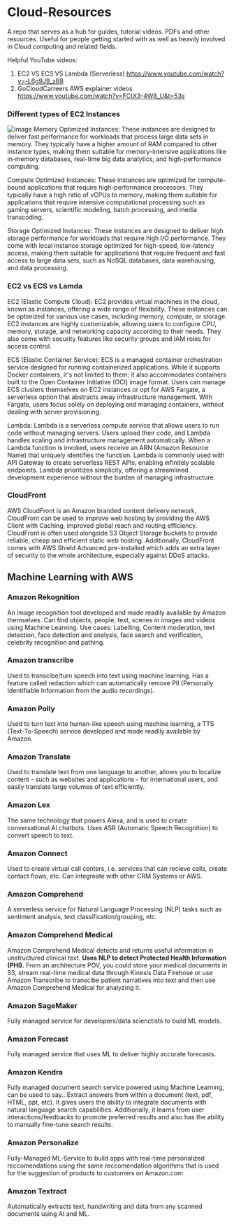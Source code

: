 # Cloud-Resources
A repo that serves as a hub for guides, tutorial videos. PDFs and other resources. Useful for people getting started with as well as heavily involved in Cloud computing and related fields.

Helpful YouTube videos:

1) EC2 VS ECS VS Lambda (Serverless)
   https://www.youtube.com/watch?v=-L6g9J9_zB8
2) GoCloudCarreers AWS explainer videos
   https://www.youtube.com/watch?v=FCtX3-4W8_U&t=53s

### Different types of EC2 Instances
![image](https://github.com/SujalKThapa/Cloud-Resources/assets/136220535/defa2235-eb91-4801-9ba6-c5b27d13c828)
Memory Optimized Instances: These instances are designed to deliver fast performance for workloads that process large data sets in memory. They typically have a higher amount of RAM compared to other instance types, making them suitable for memory-intensive applications like in-memory databases, real-time big data analytics, and high-performance computing.

Compute Optimized Instances: These instances are optimized for compute-bound applications that require high-performance processors. They typically have a high ratio of vCPUs to memory, making them suitable for applications that require intensive computational processing such as gaming servers, scientific modeling, batch processing, and media transcoding.

Storage Optimized Instances: These instances are designed to deliver high storage performance for workloads that require high I/O performance. They come with local instance storage optimized for high-speed, low-latency access, making them suitable for applications that require frequent and fast access to large data sets, such as NoSQL databases, data warehousing, and data processing.


### EC2 vs ECS vs Lamda
EC2 (Elastic Compute Cloud): EC2 provides virtual machines in the cloud, known as instances, offering a wide range of flexibility. These instances can be optimized for various use cases, including memory, compute, or storage. EC2 instances are highly customizable, allowing users to configure CPU, memory, storage, and networking capacity according to their needs. They also come with security features like security groups and IAM roles for access control.

ECS (Elastic Container Service): ECS is a managed container orchestration service designed for running containerized applications. While it supports Docker containers, it's not limited to them; it also accommodates containers built to the Open Container Initiative (OCI) image format. Users can manage ECS clusters themselves on EC2 instances or opt for AWS Fargate, a serverless option that abstracts away infrastructure management. With Fargate, users focus solely on deploying and managing containers, without dealing with server provisioning.

Lambda: Lambda is a serverless compute service that allows users to run code without managing servers. Users upload their code, and Lambda handles scaling and infrastructure management automatically. When a Lambda function is invoked, users receive an ARN (Amazon Resource Name) that uniquely identifies the function. Lambda is commonly used with API Gateway to create serverless REST APIs, enabling infinitely scalable endpoints. Lambda prioritizes simplicity, offering a streamlined development experience without the burden of managing infrastructure.

### CloudFront
AWS CloudFront is an Amazon branded content delivery network, CloudFront can be used to improve web hosting by providing the AWS Client with Caching, improved global reach and routing efficiency. CloudFront is often used alongside S3 Object Storage buckets to provide reliable, cheap and efficient static web hosting. Additionally, CloudFront comes with AWS Shield Advanced pre-installed which adds an extra layer of security to the whole architecture, especially against DDoS attacks.

## Machine Learning with AWS

### Amazon Rekognition
An image recognition tool developed and made readily available by Amazon themselves. Can find objects, people, text, scenes in images and videos using Machine Learning. Use cases: Labelling,  Content moderation, text detection, face detection and analysis, face search and verification, celebrity recognition and pathing.

### Amazon transcribe
Used to transcibe/turn speech into text using machine learning. Has a feature called redaction which can automatically remove PII (Personally Identifiable Information from the audio recordings).

### Amazon Polly
Used to turn text into human-like speech using machine learning, a TTS (Text-To-Speech) service developed and made readily available by Amazon.

### Amazon Translate
Used to translate text from one language to another, allows you to localize content - such as websites and applications - for international users, and easily translate large volumes of text efficiently.

### Amazon Lex
The same technology that powers Alexa, and is used to create conversational AI chatbots. Uses ASR (Automatic Speech Recognition) to convert speech to text.

### Amazon Connect
Used to create virtual call centers, i.e. services that can recieve calls, create contact flows, etc. Can integreate with other CRM Systems or AWS.

### Amazon Comprehend
A serverless service for Natural Language Processing (NLP) tasks such as sentiment analysis, text classification/grouping, etc.

### Amazon Comprehend Medical
Amazon Comprehend Medical detects and returns useful information in unstructured clinical text. **Uses NLP to detect Protected Health Information (PHI).**
From an architecture POV, you could store your medical documents in S3, stream real-time medical data through Kinesis Data Firehose or use Amazon Transcribe to transcibe patient narratives into text and then use Amazon Comprehend Medical for analyzing it.

### Amazon SageMaker
Fully managed service for developers/data scienctists to build ML models.

### Amazon Forecast
Fully managed service that uses ML to deliver highly accurate forecasts.

### Amazon Kendra
Fully managed document search service powered using Machine Learning, can be used to say...Extract answers from within a document (text, pdf, HTML, ppt, etc). It gives users the ability to integrate documents with natural language search capabilities. Additionally, it learns from user interactions/feedbacks to promote preferred results and also has the ability to manually fine-tune search results.

### Amazon Personalize
Fully-Managed ML-Service to build apps with real-time personalized reccomendations using the same reccomendation algorithms that is used for the suggestion of products to customers on Amazon.com

### Amazon Textract
Automatically extracts text, handwriting and data from any scanned documents using AI and ML.
